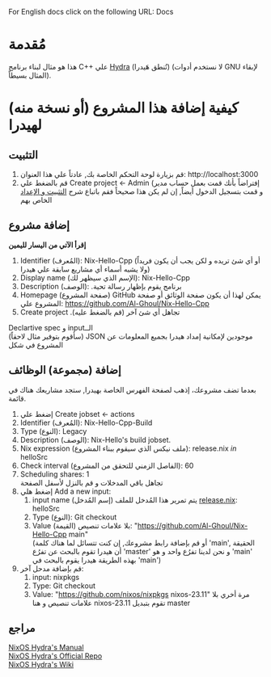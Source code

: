 For English docs click on the following URL: Docs

# مُقدمة

هذا هو مثال لبناء برنامج C++ علي [Hydra](https://nixos.wiki/wiki/Hydra) (تُنطق هَيدرا) (لا نستخدم أدوات GNU لإبقاء المثال بسيطاً).

# كيفية إضافة هذا المشروع (أو نسخة منه) لهيدرا

## التثبيت

1. قم بزيارة لوحة التحكم الخاصة بك, عادتاً علي هذا العنوان: http://localhost:3000
2. قم بالضغط علي Create project <- Admin (إفتراضاً بأنك قمت بعمل حساب مدير و قمت بتسجيل الدخول أيضاً, إن لم يكن هذا صحيحاً فقم باتباع
   شرح [التثبيت و الإعداد](https://github.com/NixOS/hydra?tab=readme-ov-file#installation-and-setup) الخاص بهم

## إضافة مشروع

**إقرأ الآتي من اليسار لليمين**

1. Identifier (المُعرف): Nix-Hello-Cpp (أو أي شئ تريده و لكن يجب أن يكون فريداً ولا يشبه أسماء أي مشاريع سابقة علي هيدرا)
2. Display name (الإسم الذي سيظهر لك): Nix-Hello-Cpp
3. Description (الوصف): .برنامج يقوم بإظهار رسالة تحية
4. Homepage (صفحة المشروع) GitHub يمكن لهذا أن يكون صفحة الوثائق أو صفحة المشروع علي: https://github.com/Al-Ghoul/Nix-Hello-Cpp
5. Create project .(قم بالضغط عليه) تجاهل أي شئ آخر

Declartive spec و inputالــ <br>
(سأقوم بتوفير مثال لاحقاً) JSON موجودين لإمكانية إمداد هيدرا بجميع المعلومات عن المشروع في شكل

## إضافة (مجموعة) الوظائف

بعدما تضف مشروعك، إذهب لصفحة الفهرس الخاصة بهيدرا, ستجد مشاريعك هناك في قائمة.

1. إضغط علي Create jobset <- actions
2. Identifier (المُعرف): Nix-Hello-Cpp-Build
3. Type (النوع): Legacy
4. Description (الوصف): Nix-Hello's build jobset.
5. Nix expression (ملف نيكس الذي سيقوم ببناء المشروع): release.nix _in_ helloSrc
6. Check interval (الفاصل الزمني للتحقق من المشروع): 60
7. Scheduling shares: 1<br>
   تجاهل باقي المدخلات و قم بالنزل لأسفل الصفحة
8. إضغط هلي Add a new input:
    1. input name (إسم المُدخل) يتم تمرير هذا المُدخل للملف [release.nix](https://github.com/Al-Ghoul/Nix-Hello-Cpp/blob/main/release.nix#L2): helloSrc
    2. Type (النوع): Git checkout
    3. Value (القيمة) بلا علامات تنصيص: "https://github.com/Al-Ghoul/Nix-Hello-Cpp main" <br>
       (أو قم بإضافة رابط مشروعك, إن كنت تتسائل لما هناك كلمة 'main', الحقيقة أن هيدرا تقوم بالبحث عن تفرُع 'master' و نحن لدينا تفرُع واحد و هو 'main' بهذه الطريقة هيدرا يقوم بالبحث في 'main')
9. قم بإضافة مدحل آخر:
    1. input: nixpkgs
    2. Type: Git checkout
    3. Value: "https://github.com/nixos/nixpkgs nixos-23.11"
       مرة أخري بلا علامات تنصيص و هنا nixos-23.11 تقوم بتبديل master

## مراجع

[NixOS Hydra's Manual](https://hydra.nixos.org/build/196107287/download/1/hydra/introduction.html) <br>
[NixOS Hydra's Official Repo](https://github.com/NixOS/hydra) <br>
[NixOS Hydra's Wiki](https://nixos.wiki/wiki/Hydra)
